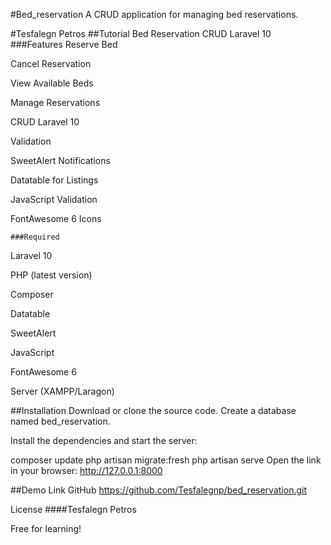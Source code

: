 #Bed_reservation
A CRUD application for managing bed reservations.

#Tesfalegn Petros
##Tutorial Bed Reservation CRUD Laravel 10
      ###Features
Reserve Bed

Cancel Reservation

View Available Beds

Manage Reservations

CRUD Laravel 10

Validation

SweetAlert Notifications

Datatable for Listings

JavaScript Validation

FontAwesome 6 Icons

    ###Required
Laravel 10

PHP (latest version)

Composer

Datatable

SweetAlert

JavaScript

FontAwesome 6

Server (XAMPP/Laragon)

  ##Installation
Download or clone the source code. Create a database named bed_reservation.

Install the dependencies and start the server:

composer update
php artisan migrate:fresh
php artisan serve
Open the link in your browser: http://127.0.0.1:8000

  ##Demo Link GitHub
https://github.com/Tesfalegnp/bed_reservation.git

License
####Tesfalegn Petros

Free for learning!
